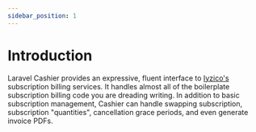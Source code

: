 ```yaml
---
sidebar_position: 1
---
```


# Introduction

Laravel Cashier provides an expressive, fluent interface to [Iyzico's](https://iyzico.com/) subscription billing services. It handles almost all of the boilerplate subscription billing code you are dreading writing. In addition to basic subscription management, Cashier can handle  swapping subscription, subscription "quantities", cancellation grace periods, and even generate invoice PDFs.